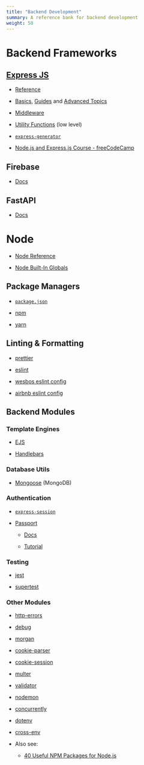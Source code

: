 ```yaml
---
title: "Backend Development"
summary: A reference bank for backend development
weight: 50
---
```


# Backend Frameworks

## [Express JS](https://expressjs.com/)

- [Reference](https://expressjs.com/en/5x/api.html)

- [Basics](https://expressjs.com/en/starter/installing.html), [Guides](https://expressjs.com/en/guide/routing.html) and [Advanced Topics](https://expressjs.com/en/advanced/developing-template-engines.html)

- [Middleware](https://expressjs.com/en/resources/middleware.html)

- [Utility Functions](https://expressjs.com/en/resources/utils.html) (low level)

- [`express-generator`](https://expressjs.com/en/starter/generator.html)

- [Node.js and Express.js Course - freeCodeCamp](https://www.youtube.com/watch?v=Oe421EPjeBE)

## Firebase

- [Docs](https://firebase.google.com/docs)

## FastAPI

- [Docs](https://fastapi.tiangolo.com/lo/)

# Node

- [Node Reference](https://nodejs.org/api/)

- [Node Built-In Globals](https://nodejs.org/en/knowledge/getting-started/globals-in-node-js/)

## Package Managers

- [`package.json`](https://docs.npmjs.com/cli/v8/configuring-npm/package-json)

- [npm](https://docs.npmjs.com/)

- [yarn](https://yarnpkg.com/)

## Linting & Formatting

- [prettier](https://prettier.io/)

- [eslint](https://eslint.org/)

- [wesbos eslint config](https://github.com/wesbos/eslint-config-wesbos)

- [airbnb eslint config](https://www.npmjs.com/package/eslint-config-airbnb)

## Backend Modules

### Template Engines

- [EJS](https://ejs.co/#docs)

- [Handlebars](https://handlebarsjs.com/)

### Database Utils

- [Mongoose](https://mongoosejs.com/docs/guides.html) (MongoDB)

### Authentication

- [`express-session`](https://www.npmjs.com/package/express-session)

- [Passport](https://www.npmjs.com/package/passport)

  - [Docs](https://github.com/jwalton/passport-api-docs)

  - [Tutorial](https://levelup.gitconnected.com/everything-you-need-to-know-about-the-passport-local-passport-js-strategy-633bbab6195)

### Testing

- [jest](https://jestjs.io/)

- [supertest](https://jestjs.io/)

### Other Modules

- [http-errors](https://www.npmjs.com/package/http-errors)
- [debug](https://www.npmjs.com/package/debug)
- [morgan](https://expressjs.com/en/resources/middleware/morgan.html)
- [cookie-parser](https://expressjs.com/en/resources/middleware/cookie-parser.html)
- [cookie-session](https://expressjs.com/en/resources/middleware/cookie-session.html)
- [multer](https://expressjs.com/en/resources/middleware/multer.html)
- [validator](https://www.npmjs.com/package/validator)
- [nodemon](https://www.npmjs.com/package/nodemon)
- [concurrently](https://www.npmjs.com/package/concurrently)
- [dotenv](https://www.npmjs.com/package/dotenv)
- [cross-env](https://www.npmjs.com/package/cross-env)

- Also see:
  - [40 Useful NPM Packages for Node.js](https://leanylabs.com/blog/npm-packages-for-nodejs/)
